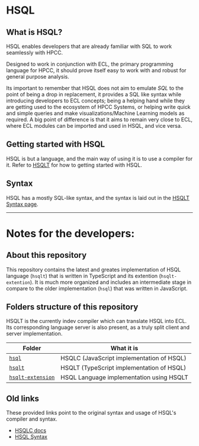# HSQL

## What is HSQL?

HSQL enables developers that are already familiar with SQL to work seamlessly with HPCC.

Designed to work in conjunction with ECL, the primary programming language for HPCC, it should prove itself easy to work with and robust for general purpose analysis.

Its important to remember that HSQL does not aim to emulate _SQL_ to the point of being a drop in replacement, it provides a SQL like syntax while introducing developers to ECL concepts; being a helping hand while they are getting used to the ecosystem of HPCC Systems, or helping write quick and simple queries and make visualizations/Machine Learning models as required. A big point of difference is that it aims to remain very close to ECL, where ECL modules can be imported and used in HSQL, and vice versa.

## Getting started with HSQL

HSQL is but a language, and the main way of using it is to use a compiler for it.
Refer to [HSQLT](hsqlt/README.md) for how to getting started with HSQL.

## Syntax

HSQL has a mostly SQL-like syntax, and the syntax is laid out in the [HSQLT Syntax page](hsqlt/notes/syntax.md).

<hr>

# Notes for the developers:

## About this repository

This repository contains the latest and greates implementation of HSQL language (`hsqlt`) that is written in TypeScript and its extention (`hsqlt-extention`). It is much more organized and includes an intermediate stage in compare to the older implementation (`hsql`) that was written in JavaScript.

## Folders structure of this repository

HSQLT is the currently indev compiler which can translate HSQL into ECL. Its corresponding language server is also present, as a truly split client and server implementation.

| Folder                                | What it is                                |
| ------------------------------------- | ----------------------------------------- |
| [`hsql`](hsql/)                       | HSQLC (JavaScript implementation of HSQL) |
| [`hsqlt`](hsqlt/)                     | HSQLT (TypeScript implementation of HSQL) |
| [`hsqlt-extension`](hsqlt-extension/) | HSQL Language implementation using HSQLT  |

<!--                                  | [`hsql-extension`](hsql-server/)         | HSQL Language Server implementation using HSQLC | -->

## Old links

These provided links point to the original syntax and usage of HSQL's compiler and syntax.

- [HSQLC docs](hsql/README.md)
- [HSQL Syntax](hsql/docs/syntax.md)
<!-- - [HSQL Extension README](hsql-server/README.md) -->
